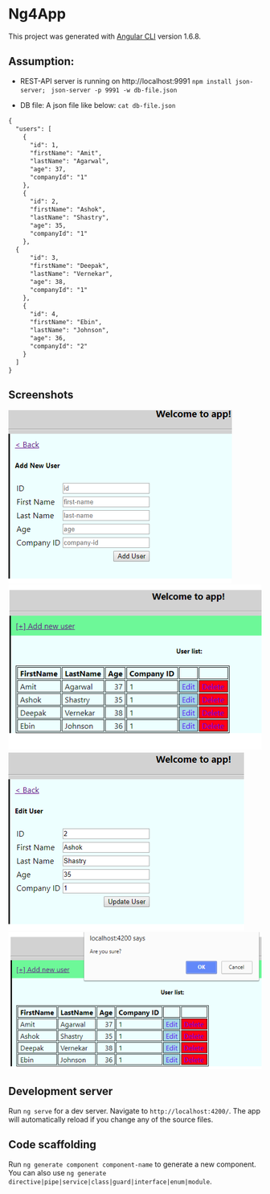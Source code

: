 # Ng4App

This project was generated with [Angular CLI](https://github.com/angular/angular-cli) version 1.6.8.

## Assumption:
* REST-API server is running on http://localhost:9991
`npm install json-server; `
`json-server -p 9991 -w db-file.json`

* DB file: A json file like below:
`cat db-file.json`
```
{
  "users": [
    {
      "id": 1,
      "firstName": "Amit",
      "lastName": "Agarwal",
      "age": 37,
      "companyId": "1"
    },
    {
      "id": 2,
      "firstName": "Ashok",
      "lastName": "Shastry",
      "age": 35,
      "companyId": "1"
    },
  {
      "id": 3,
      "firstName": "Deepak",
      "lastName": "Vernekar",
      "age": 38,
      "companyId": "1"
    },
    {
      "id": 4,
      "firstName": "Ebin",
      "lastName": "Johnson",
      "age": 36,
      "companyId": "2"
    }
  ]
}
```

## Screenshots
![alt text](screenshots/ADD.PNG?raw=true "CREATE")
![alt text](screenshots/READ.PNG?raw=true "READ")
![alt text](screenshots/UPDATE.PNG?raw=true "UPDATE")
![alt text](screenshots/DELETE.PNG?raw=true "DELETE")

## Development server

Run `ng serve` for a dev server. Navigate to `http://localhost:4200/`. The app will automatically reload if you change any of the source files.

## Code scaffolding

Run `ng generate component component-name` to generate a new component. You can also use `ng generate directive|pipe|service|class|guard|interface|enum|module`.
